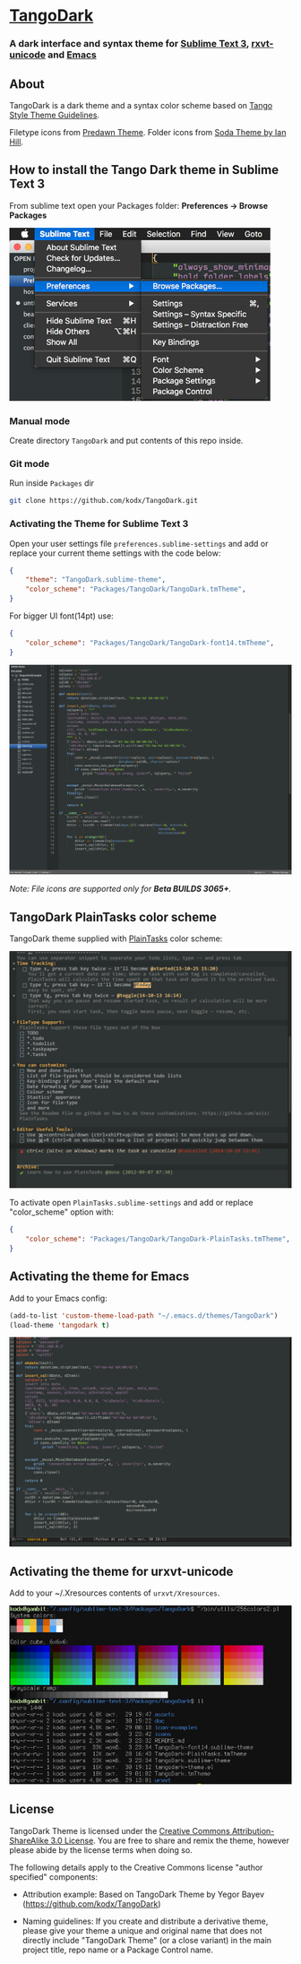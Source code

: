 # [TangoDark](https://github.com/kodx/TangoDark)
### A dark interface and syntax theme for [Sublime Text 3](http://www.sublimetext.com/3), [rxvt-unicode](http://software.schmorp.de/pkg/rxvt-unicode.html) and [Emacs](http://www.gnu.org/software/emacs)

## About

TangoDark is a dark theme and a syntax color scheme based on [Tango Style Theme Guidelines](http://tango.freedesktop.org/Tango_Icon_Theme_Guidelines).

Filetype icons  from [Predawn Theme](https://github.com/jamiewilson/predawn).
Folder icons from [Soda Theme by Ian Hill](http://buymeasoda.com/).

## How to install the Tango Dark theme in Sublime Text 3

From sublime text open your Packages folder:
__Preferences -> Browse Packages__

![Sublime Text packages screenshot](doc/sublime_text_packages_screenshot.png)

### Manual mode

Create directory `TangoDark` and put contents of this repo inside.

### Git mode

Run inside `Packages` dir
```sh
git clone https://github.com/kodx/TangoDark.git
```

### Activating the Theme for Sublime Text 3

Open your user settings file `preferences.sublime-settings` and add or replace your current theme settings with the code below:

```json
{
    "theme": "TangoDark.sublime-theme",
    "color_scheme": "Packages/TangoDark/TangoDark.tmTheme",
}
```

For bigger UI font(14pt) use:
```json
{
    "color_scheme": "Packages/TangoDark/TangoDark-font14.tmTheme",
}
```

![TangoDark screenshot](doc/tangodark_screenshot.png)

_Note: File icons are supported only for **Beta BUILDS 3065+**._

## TangoDark PlainTasks color scheme

TangoDark theme supplied with [PlainTasks](https://github.com/aziz/PlainTasks) color scheme:

![TangoDark PlainTasks screenshot](doc/tangodark_plaintasks_screenshot.png)

To activate open `PlainTasks.sublime-settings` and add or replace "color_scheme" option with:

```json
{
    "color_scheme": "Packages/TangoDark/TangoDark-PlainTasks.tmTheme",
}
```

## Activating the theme for Emacs

Add to your Emacs config:

```lisp
(add-to-list 'custom-theme-load-path "~/.emacs.d/themes/TangoDark")
(load-theme 'tangodark t)
```

![TangoDark Emacs screenshot](doc/tangodark_emacs_screenshot.png)

## Activating the theme for urxvt-unicode

Add to your ~/.Xresources contents of `urxvt/Xresources`.

![TangoDark rxvt-unicode screenshot](doc/tangodark_urxvt_screenshot.png)

## License

TangoDark Theme is licensed under the [Creative Commons Attribution-ShareAlike 3.0 License](http://creativecommons.org/licenses/by-sa/3.0/). You are free to share and remix the theme, however please abide by the license terms when doing so.

The following details apply to the Creative Commons license "author specified" components:

* Attribution example: Based on TangoDark Theme by Yegor Bayev (https://github.com/kodx/TangoDark)

* Naming guidelines: If you create and distribute a derivative theme, please give your theme a unique and original name that does not directly include "TangoDark Theme" (or a close variant) in the main project title, repo name or a Package Control name.
